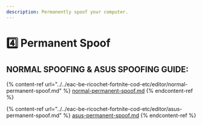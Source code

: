 ```yaml
---
description: Permanently spoof your computer.
---
```


# 4️⃣ Permanent Spoof

## NORMAL SPOOFING & ASUS SPOOFING GUIDE:

{% content-ref url="../../eac-be-ricochet-fortnite-cod-etc/editor/normal-permanent-spoof.md" %}
[normal-permanent-spoof.md](../../eac-be-ricochet-fortnite-cod-etc/editor/normal-permanent-spoof.md)
{% endcontent-ref %}

{% content-ref url="../../eac-be-ricochet-fortnite-cod-etc/editor/asus-permanent-spoof.md" %}
[asus-permanent-spoof.md](../../eac-be-ricochet-fortnite-cod-etc/editor/asus-permanent-spoof.md)
{% endcontent-ref %}
